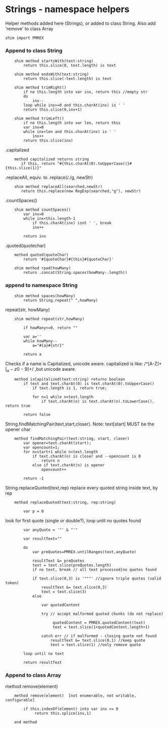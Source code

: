 # Strings - namespace helpers

Helper methods added here (Strings), or added to class String. 
Also add 'remove' to class Array

    shim import PMREX

### Append to class String

        shim method startsWith(text:string)
            return this.slice(0, text.length) is text 

        shim method endsWith(text:string)
            return this.slice(-text.length) is text 

        shim method trimRight()
            if no this.length into var inx, return this //empty str
            do
                inx-- 
            loop while inx>=0 and this.charAt(inx) is ' '
            return this.slice(0,inx+1) 

        shim method trimLeft()
            if no this.length into var len, return this
            var inx=0
            while inx<len and this.charAt(inx) is ' '
                inx++
            return this.slice(inx) 

.capitalized

        method capitalized returns string
           if this, return "#{this.charAt(0).toUpperCase()}#{this.slice(1)}"

.replaceAll, equiv. to .replace(/./g, newStr)

        shim method replaceAll(searched,newStr)
           return this.replace(new RegExp(searched,"g"), newStr)

.countSpaces()

        shim method countSpaces()
            var inx=0
            while inx<this.length-1
                if this.charAt(inx) isnt ' ', break
                inx++

            return inx

.quoted(quotechar)

        method quoted(quoteChar)
            return '#{quoteChar}#{this}#{quoteChar}'

        shim method rpad(howMany)
            return .concat(String.spaces(howMany-.length))


### append to namespace String

        shim method spaces(howMany)
            return String.repeat(" ",howMany)


repeat(str, howMany)

        shim method repeat(str,howMany)
            
            if howMany<=0, return ""
            
            var a=''
            while howMany--
                a="#{a}#{str}"
            
            return a


Checks if a name is Capitalized, unicode aware.
capitalized is like: /^[A-Z]+[$_a-z0-9]+$/ ,but unicode aware.

        method isCapitalized(text:string) returns boolean 
            if text and text.charAt(0) is text.charAt(0).toUpperCase() 
                if text.length is 1, return true;
                
                for n=1 while n<text.length
                    if text.charAt(n) is text.charAt(n).toLowerCase(), return true
                            
            return false
            
String.findMatchingPair(text,start,closer).
Note: text[start] MUST be the opener char

        method findMatchingPair(text:string, start, closer)
            var opener=text.charAt(start);
            var opencount=1;
            for n=start+1 while n<text.length
                if text.charAt(n) is closer and --opencount is 0 
                    return n
                else if text.charAt(n) is opener 
                    opencount++

            return -1
            
String.replaceQuoted(text,rep)
replace every quoted string inside text, by rep

        method replaceQuoted(text:string, rep:string)

            var p = 0

look for first quote (single or double?),
loop until no quotes found 

            var anyQuote = '"' & "'"

            var resultText=""

            do 
                var preQuotes=PMREX.untilRanges(text,anyQuote) 
                
                resultText &= preQuotes
                text = text.slice(preQuotes.length)
                if no text, break // all text processed|no quotes found

                if text.slice(0,3) is '"""' //ignore triple quotes (valid token)
                    resultText &= text.slice(0,3)
                    text = text.slice(3)
                else

                    var quotedContent
                    
                    try // accept malformed quoted chunks (do not replace)

                         quotedContent = PMREX.quotedContent(text)
                         text = text.slice(1+quotedContent.length+1)

                    catch err // if malformed - closing quote not found
                        resultText &= text.slice(0,1) //keep quote
                        text = text.slice(1) //only remove quote

            loop until no text
            
            return resultText


### Append to class Array

method remove(element)

        method remove(element)  [not enumerable, not writable, configurable]

            if this.indexOf(element) into var inx >= 0
                 return this.splice(inx,1)

        end method

